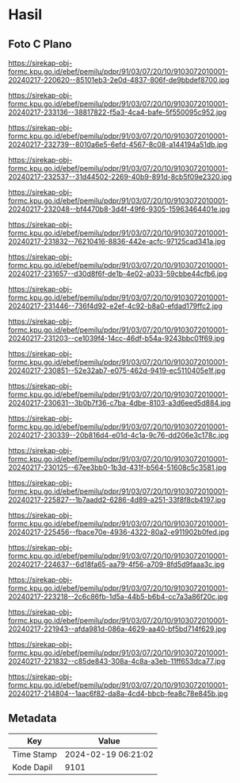 # Hasil

## Foto C Plano

https://sirekap-obj-formc.kpu.go.id/ebef/pemilu/pdpr/91/03/07/20/10/9103072010001-20240217-220620--85101eb3-2e0d-4837-806f-de9bbdef8700.jpg

https://sirekap-obj-formc.kpu.go.id/ebef/pemilu/pdpr/91/03/07/20/10/9103072010001-20240217-233136--38817822-f5a3-4ca4-bafe-5f550095c952.jpg

https://sirekap-obj-formc.kpu.go.id/ebef/pemilu/pdpr/91/03/07/20/10/9103072010001-20240217-232739--8010a6e5-6efd-4567-8c08-a144194a51db.jpg

https://sirekap-obj-formc.kpu.go.id/ebef/pemilu/pdpr/91/03/07/20/10/9103072010001-20240217-232537--31d44502-2269-40b9-891d-8cb5f09e2320.jpg

https://sirekap-obj-formc.kpu.go.id/ebef/pemilu/pdpr/91/03/07/20/10/9103072010001-20240217-232048--bf4470b8-3d4f-49f6-9305-15963464401e.jpg

https://sirekap-obj-formc.kpu.go.id/ebef/pemilu/pdpr/91/03/07/20/10/9103072010001-20240217-231832--76210416-8836-442e-acfc-97125cad341a.jpg

https://sirekap-obj-formc.kpu.go.id/ebef/pemilu/pdpr/91/03/07/20/10/9103072010001-20240217-231657--d30d8f6f-de1b-4e02-a033-59cbbe44cfb6.jpg

https://sirekap-obj-formc.kpu.go.id/ebef/pemilu/pdpr/91/03/07/20/10/9103072010001-20240217-231446--736f4d92-e2ef-4c92-b8a0-efdad179ffc2.jpg

https://sirekap-obj-formc.kpu.go.id/ebef/pemilu/pdpr/91/03/07/20/10/9103072010001-20240217-231203--ce1039f4-14cc-46df-b54a-9243bbc01f69.jpg

https://sirekap-obj-formc.kpu.go.id/ebef/pemilu/pdpr/91/03/07/20/10/9103072010001-20240217-230851--52e32ab7-e075-462d-9419-ec5110405e1f.jpg

https://sirekap-obj-formc.kpu.go.id/ebef/pemilu/pdpr/91/03/07/20/10/9103072010001-20240217-230631--3b0b7f36-c7ba-4dbe-8103-a3d6eed5d884.jpg

https://sirekap-obj-formc.kpu.go.id/ebef/pemilu/pdpr/91/03/07/20/10/9103072010001-20240217-230339--20b816d4-e01d-4c1a-9c76-dd206e3c178c.jpg

https://sirekap-obj-formc.kpu.go.id/ebef/pemilu/pdpr/91/03/07/20/10/9103072010001-20240217-230125--67ee3bb0-1b3d-431f-b564-51608c5c3581.jpg

https://sirekap-obj-formc.kpu.go.id/ebef/pemilu/pdpr/91/03/07/20/10/9103072010001-20240217-225827--1b7aadd2-6286-4d89-a251-33f8f8cb4197.jpg

https://sirekap-obj-formc.kpu.go.id/ebef/pemilu/pdpr/91/03/07/20/10/9103072010001-20240217-225456--fbace70e-4936-4322-80a2-e911902b0fed.jpg

https://sirekap-obj-formc.kpu.go.id/ebef/pemilu/pdpr/91/03/07/20/10/9103072010001-20240217-224637--6d18fa65-aa79-4f56-a709-8fd5d9faaa3c.jpg

https://sirekap-obj-formc.kpu.go.id/ebef/pemilu/pdpr/91/03/07/20/10/9103072010001-20240217-223218--2c6c86fb-1d5a-44b5-b6b4-cc7a3a86f20c.jpg

https://sirekap-obj-formc.kpu.go.id/ebef/pemilu/pdpr/91/03/07/20/10/9103072010001-20240217-221943--afda981d-086a-4629-aa40-bf5bd714f629.jpg

https://sirekap-obj-formc.kpu.go.id/ebef/pemilu/pdpr/91/03/07/20/10/9103072010001-20240217-221832--c85de843-308a-4c8a-a3eb-11ff653dca77.jpg

https://sirekap-obj-formc.kpu.go.id/ebef/pemilu/pdpr/91/03/07/20/10/9103072010001-20240217-214804--1aac6f82-da8a-4cd4-bbcb-fea8c78e845b.jpg


## Metadata

| Key        | Value               |
| ---------- | ------------------- |
| Time Stamp | 2024-02-19 06:21:02 |
| Kode Dapil | 9101                |




